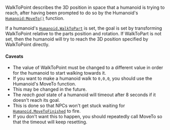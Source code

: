 WalkToPoint describes the 3D position in space that a humanoid is trying
to reach, after having been prompted to do so by the Humanoid's
[`Humanoid:MoveTo()`](https://create.roblox.com/docs/reference/engine/classes/Humanoid#MoveTo) function.

If a humanoid's [`Humanoid.WalkToPart`](https://create.roblox.com/docs/reference/engine/classes/Humanoid#WalkToPart) is set, the goal is set by
transforming WalkToPoint relative to the parts position and rotation. If
WalkToPart is not set, then the humanoid will try to reach the 3D position
specified by WalkToPoint directly.
#### Caveats

- The value of WalkToPoint must be changed to a different value in order
for the humanoid to start walking towards it.
- If you want to make a humanoid walk to `0,0,0`, you should use the
Humanoid's MoveTo function.
- This may be changed in the future.
- The *reach goal* state of a humanoid will timeout after 8 seconds if it
doesn't reach its goal.
- This is done so that NPCs won't get stuck waiting for
[`Humanoid.MoveToFinished`](https://create.roblox.com/docs/reference/engine/classes/Humanoid#MoveToFinished) to fire.
- If you don't want this to happen, you should repeatedly call MoveTo so
that the timeout will keep resetting.